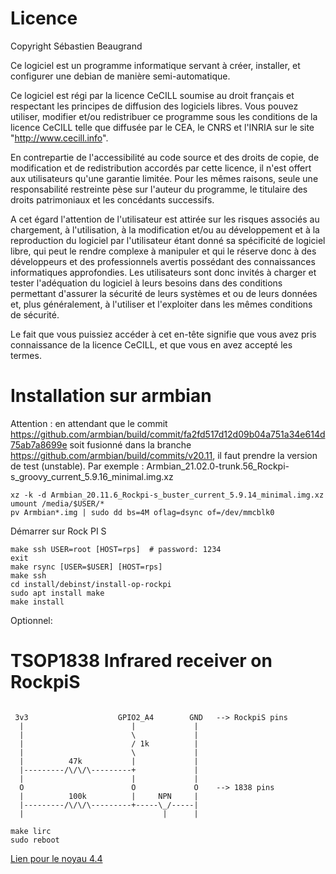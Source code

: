 # Licence

Copyright Sébastien Beaugrand

Ce logiciel est un programme informatique servant à créer, installer, et
configurer une debian de manière semi-automatique.

Ce logiciel est régi par la licence CeCILL soumise au droit français et
respectant les principes de diffusion des logiciels libres. Vous pouvez
utiliser, modifier et/ou redistribuer ce programme sous les conditions
de la licence CeCILL telle que diffusée par le CEA, le CNRS et l'INRIA
sur le site "http://www.cecill.info".

En contrepartie de l'accessibilité au code source et des droits de copie,
de modification et de redistribution accordés par cette licence, il n'est
offert aux utilisateurs qu'une garantie limitée.  Pour les mêmes raisons,
seule une responsabilité restreinte pèse sur l'auteur du programme,  le
titulaire des droits patrimoniaux et les concédants successifs.

A cet égard  l'attention de l'utilisateur est attirée sur les risques
associés au chargement,  à l'utilisation,  à la modification et/ou au
développement et à la reproduction du logiciel par l'utilisateur étant
donné sa spécificité de logiciel libre, qui peut le rendre complexe à
manipuler et qui le réserve donc à des développeurs et des professionnels
avertis possédant  des  connaissances  informatiques approfondies.  Les
utilisateurs sont donc invités à charger  et  tester  l'adéquation  du
logiciel à leurs besoins dans des conditions permettant d'assurer la
sécurité de leurs systèmes et ou de leurs données et, plus généralement,
à l'utiliser et l'exploiter dans les mêmes conditions de sécurité.

Le fait que vous puissiez accéder à cet en-tête signifie que vous avez
pris connaissance de la licence CeCILL, et que vous en avez accepté les
termes.

# Installation sur armbian
Attention : en attendant que le commit https://github.com/armbian/build/commit/fa2fd517d12d09b04a751a34e614d75ab7a8699e
soit fusionné dans la branche https://github.com/armbian/build/commits/v20.11, il faut prendre la version de test (unstable).
Par exemple : Armbian_21.02.0-trunk.56_Rockpi-s_groovy_current_5.9.16_minimal.img.xz
```
xz -k -d Armbian_20.11.6_Rockpi-s_buster_current_5.9.14_minimal.img.xz
umount /media/$USER/*
pv Armbian*.img | sudo dd bs=4M oflag=dsync of=/dev/mmcblk0
```
Démarrer sur Rock PI S
```
make ssh USER=root [HOST=rps]  # password: 1234
exit
make rsync [USER=$USER] [HOST=rps]
make ssh
cd install/debinst/install-op-rockpi
sudo apt install make
make install
```
Optionnel:

# TSOP1838 Infrared receiver on RockpiS

```
```
```
 3v3                    GPIO2_A4        GND   --> RockpiS pins
  |                        |             |
  |                        \             |
  |                        / 1k          |
  |                        \             |
  |          47k           |             |
  |---------/\/\/\---------+             |
  |                        |             |
  O                        O             O    --> 1838 pins
  |          100k          |     NPN     |
  |---------/\/\/\---------+-----\_/-----|
  |                               |      |
```
```
make lirc
sudo reboot
```
[Lien pour le noyau 4.4](kernel_4.4.md)
